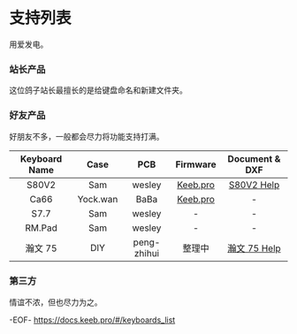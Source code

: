 # 支持列表

用爱发电。

### 站长产品

这位鸽子站长最擅长的是给键盘命名和新建文件夹。

### 好友产品

好朋友不多，一般都会尽力将功能支持打满。

| Keyboard Name |   Case   |     PCB     |                       Firmware                        |           Document & DXF            |
| :-----------: | :------: | :---------: | :---------------------------------------------------: | :---------------------------------: |
|     S80V2     |   Sam    |   wesley    | [Keeb.pro](https://github.com/KeebProStudio/firmware) |     [S80V2 Help](/kb/s80v2.md)      |
|     Ca66      | Yock.wan |    BaBa     | [Keeb.pro](https://github.com/KeebProStudio/firmware) |                  -                  |
|     S7.7      |   Sam    |   wesley    |                           -                           |                  -                  |
|    RM.Pad     |   Sam    |   wesley    |                           -                           |                  -                  |
|    瀚文 75    |   DIY    | peng-zhihui |                        整理中                         | [瀚文 75 Help](/kb/HelloWorld75.md) |

### 第三方

情谊不浓，但也尽力为之。

-EOF-
https://docs.keeb.pro/#/keyboards_list
